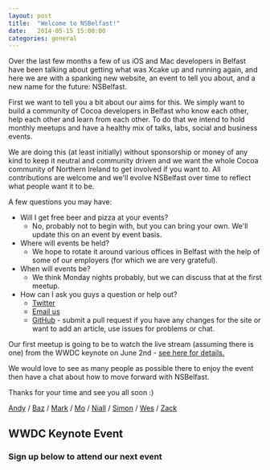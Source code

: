 ```yaml
---
layout: post
title:  "Welcome to NSBelfast!"
date:   2014-05-15 15:00:00
categories: general
---
```


Over the last few months a few of us iOS and Mac developers in Belfast have been talking about getting what was Xcake up and running again, and here we are with a spanking new website, an event to tell you about, and a new name for the future: NSBelfast.

First we want to tell you a bit about our aims for this. We simply want to build a community of Cocoa developers in Belfast who know each other, help each other and learn from each other. To do that we intend to hold monthly meetups and have a healthy mix of talks, labs, social and business events.

We are doing this (at least initially) without sponsorship or money of any kind to keep it neutral and community driven and we want the whole Cocoa community of Northern Ireland to get involved if you want to. All contributions are welcome and we'll evolve NSBelfast over time to reflect what people want it to be.

A few questions you may have:

* Will I get free beer and pizza at your events?
    * No, probably not to begin with, but you can bring your own. We'll update this on an event by event basis.
* Where will events be held?
    * We hope to rotate it around various offices in Belfast with the help of some of our employers (for which we are very grateful).
* When will events be?
    * We think Monday nights probably, but we can discuss that at the first meetup.
* How can I ask you guys a question or help out?
    * [Twitter](https://twitter.com/NSBelfast)
    * <a href='m&#97;i&#108;to&#58;tea&#109;&#64;n&#115;&#37;62e%6C&#102;as%74&#46;&#99;&#111;m'>Email us</a>
    * [GitHub](https://github.com/nsbelfast) - submit a pull request if you have any changes for the site or want to add an article, use issues for problems or chat.

Our first meetup is going to be to watch the live stream (assuming there is one) from the WWDC keynote on June 2nd - [see here for details.](https://getinvited.to/nsbelfast/wwdc-2014-keynote/)

We would love to see as many people as possible there to enjoy the event then have a chat about how to move forward with NSBelfast.

Thanks for your time and see you all soon :)

[Andy](https://twitter.com/andygough) / [Baz](http://twitter.com/bazscott) / [Mark](https://twitter.com/marramgrass) / [Mo](https://twitter.com/mauricerkelly) / [Niall](https://twitter.com/imnk) / [Simon](https://twitter.com/hamstarr) / [Wes](https://twitter.com/Wes_53) / [Zack](https://twitter.com/Zzackkly)

## WWDC Keynote Event

### Sign up below to attend our next event

<script src="https://getinvited.to/js/nsbelfast/july-meetup-too-much-information/" id="script-nsbelfast-july-meetup-too-much-information"></script>
